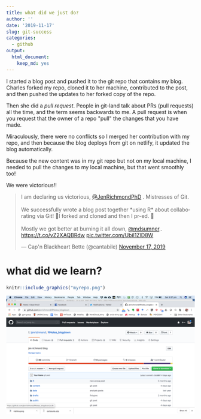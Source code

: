 ```yaml
---
title: what did we just do?
author: ''
date: '2019-11-17'
slug: git-success
categories:
  - github
output:
  html_document:
    keep_md: yes
---
```


I started a blog post and pushed it to the git repo that contains my blog. Charles forked my repo, cloned it to her machine, contributed to the post, and then pushed the updates to her forked copy of the repo. 

Then she did a *pull request*. People in git-land talk about PRs (pull requests) all the time, and the term seems backwards to me. A pull request is when you request that the owner of a repo "pull" the changes that you have made.

Miraculously, there were no conflicts so I merged her contribution with my repo, and then because the blog deploys from git on netlify, it updated the blog automatically. 

Because the new content was in my git repo but not on my local machine, I needed to pull the changes to my local machine, but that went smoothly too! 

We were victorious!!

<blockquote class="twitter-tweet"><p lang="en" dir="ltr">I am declaring us victorious, <a href="https://twitter.com/JenRichmondPhD?ref_src=twsrc%5Etfw">@JenRichmondPhD</a> . Mistresses of Git.<br><br>We successfully wrote a blog post together *using R* about collaborating via Git! 🥐I forked and cloned and then I pr-ed. 🦆 <br><br>Mostly we got better at burning it all down, <a href="https://twitter.com/mdsumner?ref_src=twsrc%5Etfw">@mdsumner</a>.. <a href="https://t.co/vZ2XAQBRdw">https://t.co/vZ2XAQBRdw</a> <a href="https://t.co/Ubil1ZlD8W">pic.twitter.com/Ubil1ZlD8W</a></p>&mdash; Cap&#39;n Blackheart Bette (@cantabile) <a href="https://twitter.com/cantabile/status/1195891644567998464?ref_src=twsrc%5Etfw">November 17, 2019</a></blockquote> <script async src="https://platform.twitter.com/widgets.js" charset="utf-8"></script>

# what did we learn?



```r
knitr::include_graphics("myrepo.png")
```

<img src="myrepo.png" width="700px" />
